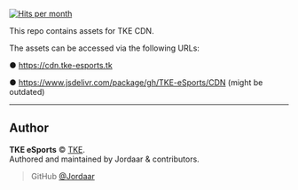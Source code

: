 [![Hits per month](https://data.jsdelivr.com/v1/package/gh/TKE-eSports/CDN/badge)](https://www.jsdelivr.com/package/gh/TKE-eSports/CDN)

This repo contains assets for TKE CDN.

The assets can be accessed via the following URLs:

● https://cdn.tke-esports.tk

● https://www.jsdelivr.com/package/gh/TKE-eSports/CDN (might be outdated)

---

## Author

**TKE eSports** © [TKE](https://github.com/orgs/TKE-eSports/people).  
Authored and maintained by Jordaar & contributors.

> GitHub [@Jordaar](https://github.com/Jordaar)
